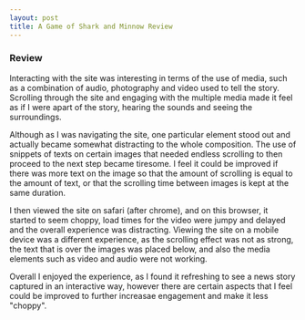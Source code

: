 ```yaml
---
layout: post
title: A Game of Shark and Minnow Review
---
```

### Review

Interacting with the site was interesting in terms of the use of media, such as a combination of audio, photography and video used to tell the story.
Scrolling through the site and engaging with the multiple media made it feel as if I were apart of the story, hearing the sounds and seeing the surroundings.

Although as I was navigating the site, one particular element stood out and actually became somewhat distracting to the whole composition. The use of snippets of texts on certain images that needed endless scrolling to then proceed to the next step became tiresome.
I feel it could be improved if there was more text on the image so that the amount of scrolling is equal to the amount of text, or that the scrolling time between images is kept at the same duration.

I then viewed the site on safari (after chrome), and on this browser, it started to seem choppy, load times for the video were jumpy and delayed and the overall experience was distracting.
Viewing the site on a mobile device was a different experience, as the scrolling effect was not as strong, the text that is over the images was placed below, and also the media elements such as video and audio were not working.

Overall I enjoyed the experience, as I found it refreshing to see a news story captured in an interactive way, however there are certain aspects that I feel could be improved to further increasae engagement and make it less "choppy".
